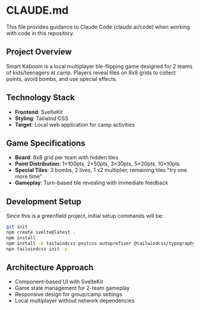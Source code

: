 # CLAUDE.md

This file provides guidance to Claude Code (claude.ai/code) when working with code in this repository.

## Project Overview
Smart Kaboom is a local multiplayer tile-flipping game designed for 2 teams of kids/teenagers at camp. Players reveal tiles on 8x8 grids to collect points, avoid bombs, and use special effects.

## Technology Stack
- **Frontend**: SvelteKit
- **Styling**: Tailwind CSS
- **Target**: Local web application for camp activities

## Game Specifications
- **Board**: 8x8 grid per team with hidden tiles
- **Point Distribution**: 1×100pts, 2×50pts, 3×30pts, 5×20pts, 10×10pts
- **Special Tiles**: 3 bombs, 2 lives, 1 x2 multiplier, remaining tiles "try one more time"
- **Gameplay**: Turn-based tile revealing with immediate feedback

## Development Setup
Since this is a greenfield project, initial setup commands will be:
```bash
git init
npm create svelte@latest .
npm install
npm install -D tailwindcss postcss autoprefixer @tailwindcss/typography
npx tailwindcss init -p
```

## Architecture Approach
- Component-based UI with SvelteKit
- Game state management for 2-team gameplay
- Responsive design for group/camp settings
- Local multiplayer without network dependencies